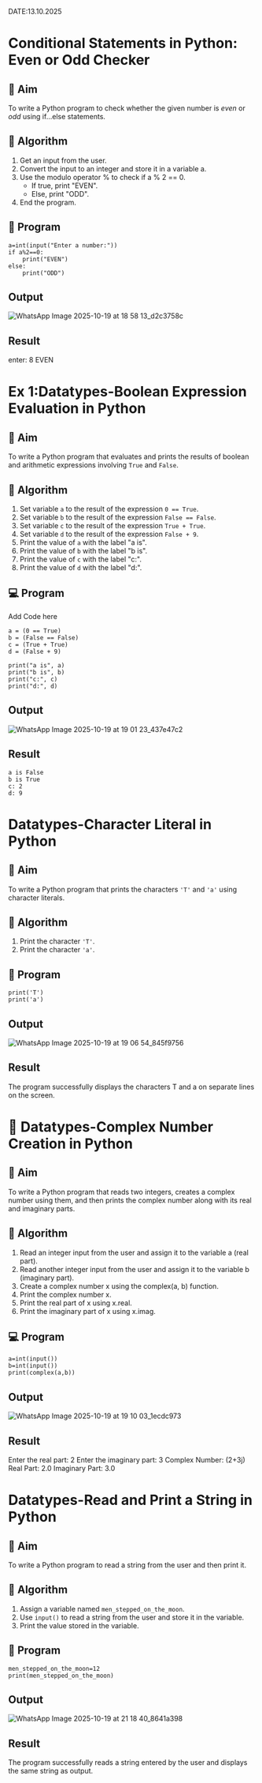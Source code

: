 DATE:13.10.2025
# Conditional Statements in Python: Even or Odd Checker

## 🎯 Aim
To write a Python program to check whether the given number is *even* or *odd* using if...else statements.

## 🧠 Algorithm
1. Get an input from the user.
2. Convert the input to an integer and store it in a variable a.
3. Use the modulo operator % to check if a % 2 == 0.
   - If true, print "EVEN".
   - Else, print "ODD".
4. End the program.

## 🧾 Program

```
a=int(input("Enter a number:"))
if a%2==0:
    print("EVEN")
else:
    print("ODD")
```     
## Output
![WhatsApp Image 2025-10-19 at 18 58 13_d2c3758c](https://github.com/user-attachments/assets/23f0e2be-0502-4cd1-af3d-f29eb9392a2e)

## Result
enter: 8
EVEN

# Ex 1:Datatypes-Boolean Expression Evaluation in Python

## 🎯 Aim
To write a Python program that evaluates and prints the results of boolean and arithmetic expressions involving `True` and `False`.

## 🧠 Algorithm
1. Set variable `a` to the result of the expression `0 == True`.
2. Set variable `b` to the result of the expression `False == False`.
3. Set variable `c` to the result of the expression `True + True`.
4. Set variable `d` to the result of the expression `False + 9`.
5. Print the value of `a` with the label "a is".
6. Print the value of `b` with the label "b is".
7. Print the value of `c` with the label "c:".
8. Print the value of `d` with the label "d:".

## 💻 Program
Add Code here
```
a = (0 == True)
b = (False == False)
c = (True + True)
d = (False + 9)

print("a is", a)
print("b is", b)
print("c:", c)
print("d:", d)
```



## Output
![WhatsApp Image 2025-10-19 at 19 01 23_437e47c2](https://github.com/user-attachments/assets/33734e51-a2c5-475b-831c-21718b8e9344)


## Result
```
a is False
b is True
c: 2
d: 9
```
# Datatypes-Character Literal in Python

## 🎯 Aim
To write a Python program that prints the characters `'T'` and `'a'` using character literals.

## 🧠 Algorithm
1. Print the character `'T'`.
2. Print the character `'a'`.

## 🧾 Program
```
print('T')
print('a')
```

## Output
![WhatsApp Image 2025-10-19 at 19 06 54_845f9756](https://github.com/user-attachments/assets/d26e5b40-a24f-4211-ab4c-f9d90001b5bb)



## Result
The program successfully displays the characters T and a on separate lines on the screen.
# 🧮 Datatypes-Complex Number Creation in Python

## 🎯 Aim
To write a Python program that reads two integers, creates a complex number using them, and then prints the complex number along with its real and imaginary parts.

## 🧠 Algorithm
1. Read an integer input from the user and assign it to the variable a (real part).
2. Read another integer input from the user and assign it to the variable b (imaginary part).
3. Create a complex number x using the complex(a, b) function.
4. Print the complex number x.
5. Print the real part of x using x.real.
6. Print the imaginary part of x using x.imag.

## 💻 Program
```
a=int(input())
b=int(input())
print(complex(a,b))
```

## Output
![WhatsApp Image 2025-10-19 at 19 10 03_1ecdc973](https://github.com/user-attachments/assets/d9bd2826-3e41-4756-9b79-d41a42b0eab6)



## Result
Enter the real part: 2
Enter the imaginary part: 3
Complex Number: (2+3j)
Real Part: 2.0
Imaginary Part: 3.0
# Datatypes-Read and Print a String in Python

## 🎯 Aim
To write a Python program to read a string from the user and then print it.

## 🧠 Algorithm
1. Assign a variable named `men_stepped_on_the_moon`.
2. Use `input()` to read a string from the user and store it in the variable.
3. Print the value stored in the variable.

## 🧾 Program
```
men_stepped_on_the_moon=12
print(men_stepped_on_the_moon)
```
## Output

![WhatsApp Image 2025-10-19 at 21 18 40_8641a398](https://github.com/user-attachments/assets/828e89bc-25fe-46e8-9874-de6e1d04f21e)

## Result
The program successfully reads a string entered by the user and displays the same string as output.
